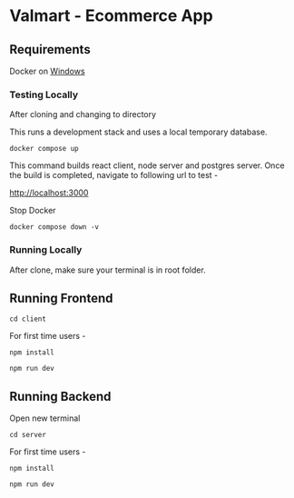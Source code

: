 # Valmart - Ecommerce App

## Requirements

Docker on [Windows](https://www.docker.com/products/docker-desktop/)

### Testing Locally

After cloning and changing to directory

This runs a development stack and uses a local temporary database.

```
docker compose up
```

This command builds react client, node server and postgres server. Once the build is completed, navigate to following url to test -

[http://localhost:3000](http://localhost:3000)

Stop Docker

```
docker compose down -v
```

### Running Locally

After clone, make sure your terminal is in root folder.

## Running Frontend

```
cd client
```

For first time users -

```
npm install
```

```
npm run dev
```

## Running Backend

Open new terminal

```
cd server
```

For first time users -

```
npm install
```

```
npm run dev
```

